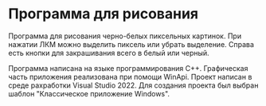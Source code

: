 # Программа для рисования

Программа для рисования черно-белых пиксельных картинок. При нажатии ЛКМ можно выделить пиксель или убрать выделение. Справа есть кнопки для закрашивания всего в белый или черный.

Программа написана на языке программирования C++. Графическая часть приложения реализована при помощи WinApi. Проект написан в среде рахработки Visual Studio 2022. Для создания проекта был выбран шаблон "Классическое приложение Windows".
